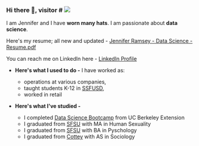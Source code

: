 ### Hi there 👋, visitor # <img src="https://profile-counter.glitch.me/jennylynnramz/count.svg" />

I am Jennifer and I have **worn many hats**. I am passionate about **data science**.

Here's my resume; all new and updated - [Jennifer Ramsey - Data Science - Resume.pdf](https://github.com/jennylynnramz/Resume/blob/master/Jennifer%20Ramsey%20-%20Data%20Science%20-%20Resume.pdf)

You can reach me on LinkedIn here - [LinkedIn Profile](https://www.linkedin.com/in/jennifer-ramsey/)


* **Here's what I used to do -**
I have worked as:
  * operations at various companies,
  * taught students K-12 in [SSFUSD](https://www.ssfusd.org/),
  * worked in retail


* **Here's what I've studied -**
  * I completed [Data Science Bootcamp](https://bootcamp.berkeley.edu/data/) from UC Berkeley Extension
  * I graduated from [SFSU](https://www.sfsu.edu/) with MA in Human Sexuality
  * I graduated from [SFSU](https://www.sfsu.edu/) with BA in Pyschology
  * I graduated from [Cottey](https://cottey.edu/) with AS in Sociology

<!--
**jennylynnramz/jennylynnramz** is a ✨ _special_ ✨ repository because its `README.md` (this file) appears on your GitHub profile.

Here are some ideas to get you started:

- 🔭 I’m currently working on ...
- 🌱 I’m currently learning ...
- 👯 I’m looking to collaborate on ...
- 🤔 I’m looking for help with ...
- 💬 Ask me about ...
- 📫 How to reach me: ...
- 😄 Pronouns: ...
- ⚡ Fun fact: ...
-->
